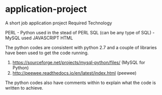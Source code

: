 # application-project
A short job application project
Required Technology

PERL - Python used in the stead of PERL
SQL (can be any type of SQL) - MySQL used
JAVASCRIPT
HTML


The python codes are consistent with python 2.7 and a couple of libraries have been used to get the code running.
1. https://sourceforge.net/projects/mysql-python/files/  (MySQL for Python)
2. http://peewee.readthedocs.io/en/latest/index.html (peewee)

The python codes also have comments within to explain what the code is written to achieve.
